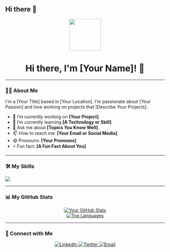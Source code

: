 ## Hi there 👋

<div align="center">
  <img src="https://media.giphy.com/media/M9gbBd9nbDrOTu1Mqx/giphy.gif" width="100">
  <h1>Hi there, I'm [Your Name]! 👋</h1>
</div>

---

### 👨‍💻 About Me
I'm a [Your Title] based in [Your Location]. I'm passionate about [Your Passion] and love working on projects that [Describe Your Projects].

- 🔭 I’m currently working on **[Your Project]**.
- 🌱 I’m currently learning **[A Technology or Skill]**.
- 💬 Ask me about **[Topics You Know Well]**.
- 📫 How to reach me: **[Your Email or Social Media]**
- 😄 Pronouns: **[Your Pronouns]**
- ⚡ Fun fact: **[A Fun Fact About You]**

---

### 🛠️ My Skills

<!-- Icons from https://github.com/tandpfun/skill-icons -->
<p align="left">
  <a href="https://skillicons.dev">
    <img src="https://skillicons.dev/icons?i=js,html,css,react,nodejs,express,mongodb,git" />
  </a>
</p>

---

### 📊 My GitHub Stats

<p align="center">
  <a href="https://github.com/anuraghazra/github-readme-stats">
    <img alt="Your GitHub Stats" src="https://github-readme-stats.vercel.app/api?username=YOUR_USERNAME&show_icons=true&theme=radical" />
  </a>
  <br/>
  <a href="https://github.com/anuraghazra/github-readme-stats">
    <img alt="Top Languages" src="https://github-readme-stats.vercel.app/api/top-langs/?username=YOUR_USERNAME&layout=compact&theme=radical" />
  </a>
</p>

---

### 🤝 Connect with Me

<p align="center">
  <a href="YOUR_LINKEDIN_URL">
    <img alt="LinkedIn" src="https://img.shields.io/badge/LinkedIn-0077B5?style=for-the-badge&logo=linkedin&logoColor=white">
  </a>
  <a href="YOUR_TWITTER_URL">
    <img alt="Twitter" src="https://img.shields.io/badge/Twitter-1DA1F2?style=for-the-badge&logo=twitter&logoColor=white">
  </a>
  <a href="mailto:YOUR_EMAIL">
    <img alt="Email" src="https://img.shields.io/badge/Email-D14836?style=for-the-badge&logo=gmail&logoColor=white">
  </a>
</p>

